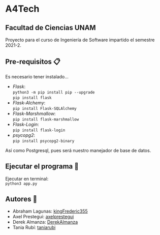# A4Tech
## Facultad de Ciencias UNAM

Proyecto para el curso de Ingeniería de Software impartido el semestre 2021-2.

## Pre-requisitos :clipboard:

Es necesario tener instalado...

- *Flask*:\
```python3 -m pip install pip --upgrade```\
```pip install flask```
- *Flask-Alchemy*:\
```pip install Flask-SQLAlchemy```
- *Flask-Marshmallow*:\
```pip install flask-marshmallow```
- *Flask-Login*:\
```pip install flask-login```
- *psycopg2*:\
```pip install psycopg2-binary```

Así como Postgresql, pues será nuestro manejador de base de datos.

## Ejecutar el programa :file_folder:

Ejecutar en terminal:\
```python3 app.py```

## Autores :busts_in_silhouette:

-  Abraham Lagunas: [kingFrederic355]( https://github.com/kingFrederic355 )
-  Axel Prestegui: [axelprestegui]( https://github.com/axelprestegui ) 
-  Derek Almanza: [DerekAlmanza ]( https://github.com/DerekAlmanza ) 
-  Tania Rubí: [taniarubi]( https://github.com/taniarubi )
